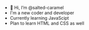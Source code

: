 - 👋 Hi, I’m @salted-caramel
- I'm a new coder and developer
- Currently learning JavaScipt
- Plan to learn HTML and CSS as well

<!---
salted-caramel/salted-caramel is a ✨ special ✨ repository because its `README.md` (this file) appears on your GitHub profile.
You can click the Preview link to take a look at your changes.
--->
